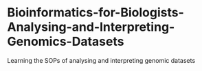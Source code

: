 # Bioinformatics-for-Biologists-Analysing-and-Interpreting-Genomics-Datasets
Learning the SOPs of analysing and interpreting genomic datasets
